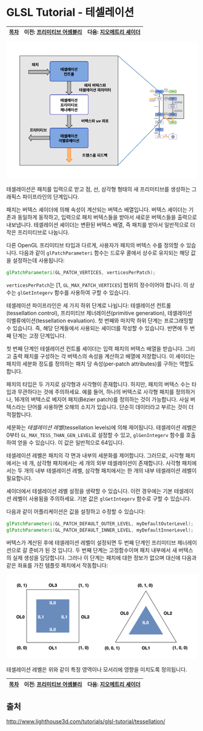 # GLSL Tutorial - 테셀레이션

| [목차](../../README.md) | 이전: [프리미티브 어셈블리](../03_primitive_assembly/03_primitive_assembly.md) | 다음: [지오메트리 셰이더](../05_geometry_shader/05_geometry_shader.md) |
| :---------------------- | -----------------------------------------------------------------------------: | ---------------------------------------------------------------------: |

<p align="center"><img src="../../images/04_tessellation/04_tessellation1.png" width="700"></p>

테셀레이션은 패치를 입력으로 받고 점, 선, 삼각형 형태의 새 프리미티브를 생성하는 그래픽스 파이프라인의 단계입니다.

패치는 버텍스 셰이더에 의해 속성이 계산되는 버텍스 배열입니다. 버텍스 셰이더는 기존과 동일하게 동작하고, 입력으로 패치 버텍스들을 받아서 새로운 버텍스들을 출력으로 내보냅니다. 테셀레이션 셰이더는 변환된 버텍스 배열, 즉 패치를 받아서 일반적으로 더 작은 프리미티브로 나눕니다.

다른 OpenGL 프리미티브 타입과 다르게, 사용자가 패치의 버텍스 수를 정의할 수 있습니다.
다음과 같이 `glPatchParameteri` 함수는 드로우 콜에서 상수로 유지되는 해당 값을 설정하는데 사용됩니다:

```glsl
glPatchParameteri(GL_PATCH_VERTICES, verticesPerPatch);
```

`verticesPerPatch`는 [1, `GL_MAX_PATCH_VERTICES`] 범위의 정수이어야 합니다. 이 상수는 `glGetIntegerv` 함수를 사용하여 구할 수 있습니다.

테셀레이션 파이프라인은 세 가지 하위 단계로 나뉩니다: 테셀레이션 컨트롤(tessellation control), 프리미티브 제너레이션(primitive generation), 테셀레이션 이벨류에이션(tessellation evaluation). 첫 번째와 마지막 하위 단계는 프로그래밍할 수 있습니다. 즉, 해당 단계들에서 사용되는 셰이더를 작성할 수 있습니다. 반면에 두 번째 단계는 고정 단계입니다.

첫 번째 단계인 테셀레이션 컨트롤 셰이더는 입력 패치의 버텍스 배열을 받습니다. 그리고 출력 패치를 구성하는 각 버텍스의 속성을 계산하고 배열에 저장합니다. 이 셰이더는 패치의 세분화 정도를 정의하는 패치 당 속성(per-patch attributes)를 구하는 역할도 합니다.

패치의 타입은 두 가지로 삼각형과 사각형이 존재합니다. 하지만, 패치의 버텍스 수는 타입과 무관하다는 것에 주의하세요. 예를 들어, 하나의 버텍스로 사각형 패치를 정의하거나, 16개의 버텍스로 베지어 패치(Bézier patch)를 정의하는 것이 가능합니다. 사실 버텍스라는 단어를 사용하면 오해의 소지가 있습니다. 단순히 데이터라고 부르는 것이 더 적절합니다.

세분화는 _테셀레이션 레벨_(tessellation levels)에 의해 제어됩니다. 테셀레이션 레벨은 0부터 `GL_MAX_TESS_THAN_GEN_LEVEL`로 설정할 수 있고, `glGenIntegerv` 함수를 호출하여 얻을 수 있습니다. 이 값은 일반적으로 64입니다.

테셀레이션 레벨은 패치의 각 면과 내부의 세분화를 제어합니다. 그러므로, 사각형 패치에서는 네 개, 삼각형 패치에서는 세 개의 외부 테셀레이션이 존재합니다. 사각형 패치에서는 두 개의 내부 테셀레이션 레벨, 삼각형 패치에서는 한 개의 내부 테셀레이션 레벨이 필요합니다.

셰이더에서 테셀레이션 레벨 설정을 생략할 수 있습니다. 이런 경우에는 기본 테셀레이션 레벨이 사용됨을 주의하세요. 기본 값은 `glGetIntegerv` 함수로 구할 수 있습니다.

다음과 같이 어플리케이션은 값을 설정하고 수정할 수 있습니다:

```glsl
glPatchParameteri(GL_PATCH_DEFAULT_OUTER_LEVEL, myDefaultOuterLevel);
glPatchParameteri(GL_PATCH_DEFAULT_INNER_LEVEL, myDefaultInnerLevel);
```

버텍스가 계산된 후에 테셀레이션 레벨이 설정되면 두 번째 단계인 프리미티브 제너레이션으로 갈 준비가 된 것 입니다. 두 번째 단계는 고정함수이며 패치 내부에서 새 버텍스의 실제 생성을 담당합니다. 그러나 이 단계는 패치에 대한 정보가 없으며 대신에 다음과 같은 좌표를 가진 템플릿 패치에서 작동합니다:

<p align="center"><img src="../../images/04_tessellation/04_tessellation2.png" width="700"></p>

테셀레이션 레벨은 위와 같이 특정 영역이나 모서리에 영향을 미치도록 정의됩니다.

| [목차](../../README.md) | 이전: [프리미티브 어셈블리](../03_primitive_assembly/03_primitive_assembly.md) | 다음: [지오메트리 셰이더](../05_geometry_shader/05_geometry_shader.md) |
| :---------------------- | -----------------------------------------------------------------------------: | ---------------------------------------------------------------------: |

## 출처

http://www.lighthouse3d.com/tutorials/glsl-tutorial/tessellation/
